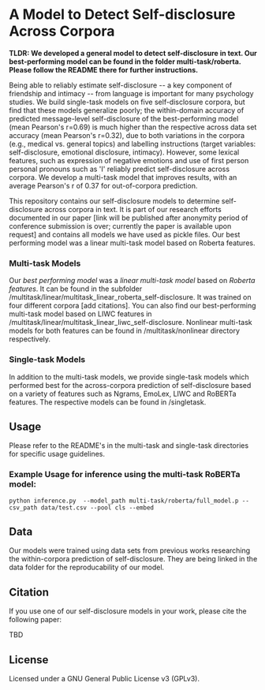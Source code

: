 # A Model to Detect Self-disclosure Across Corpora

**TLDR: We developed a general model to detect self-disclosure in text. Our best-performing model can be found in the folder multi-task/roberta. Please follow the README there for further instructions.** 

Being able to reliably estimate self-disclosure -- a key component of friendship and intimacy -- from language is important for many psychology studies. We build single-task models on five self-disclosure corpora, but find that these models generalize poorly; the within-domain accuracy of predicted message-level self-disclosure of the best-performing model (mean Pearson's r=0.69) is much higher than the respective across data set accuracy (mean Pearson's r=0.32), due to both variations in the corpora (e.g., medical vs. general topics) and labelling instructions (target variables: self-disclosure, emotional disclosure, intimacy). However, some lexical features, such as expression of negative emotions and use of first person personal pronouns such as 'I' reliably predict self-disclosure across corpora. We develop a multi-task model that improves results, with an average Pearson's r of 0.37 for out-of-corpora prediction. 

This repository contains our self-disclosure models to determine self-disclosure across corpora in text. It is part of our research efforts documented in our paper [link will be published after anonymity period of conference submission is over; currently the paper is available upon request] and contains all models we have used as pickle files. Our best performing model was a linear multi-task model based on Roberta features.

### Multi-task Models

Our *best performing model* was a *linear multi-task model* based on *Roberta features*. It can be found in the subfolder /multitask/linear/multitask_linear_roberta_self-disclosure. It was trained on four different corpora [add citations]. You can also find our best-performing multi-task model based on LIWC features in /multitask/linear/multitask_linear_liwc_self-disclosure. Nonlinear multi-task models for both features can be found in /multitask/nonlinear directory respectively.

### Single-task Models

In addition to the multi-task models, we provide single-task models which performed best for the across-corpora prediction of self-disclosure based on a variety of features such as Ngrams, EmoLex, LIWC and RoBERTa features. The respective models can be found in /singletask.

## Usage

Please refer to the README's in the multi-task and single-task directories for specific usage guidelines.

### Example Usage for inference using the multi-task RoBERTa model:

```
python inference.py  --model_path multi-task/roberta/full_model.p --csv_path data/test.csv --pool cls --embed
```

## Data

Our models were trained using data sets from previous works researching the within-corpora prediction of self-disclosure. They are being linked in the data folder for the reproducability of our model.

## Citation

If you use one of our self-disclosure models in your work, please cite the following paper:

TBD

## License

Licensed under a GNU General Public License v3 (GPLv3).
